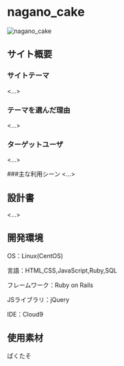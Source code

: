
# nagano_cake

![nagano_cake](https://user-images.githubusercontent.com/117328822/212472236-46d44d8a-6e2c-4850-b9a5-829424fa38f1.jpg)

## サイト概要

### サイトテーマ
<...>

### テーマを選んだ理由
<...>

### ターゲットユーザ
<...>

###主な利用シーン
<...>

## 設計書
<...>

## 開発環境

OS：Linux(CentOS)

言語：HTML,CSS,JavaScript,Ruby,SQL

フレームワーク：Ruby on Rails

JSライブラリ：jQuery

IDE：Cloud9

## 使用素材

ぱくたそ
